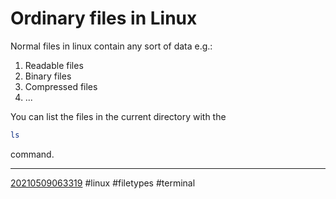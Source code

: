 # Ordinary files in Linux
Normal files in linux contain any sort of data e.g.:
1. Readable files
1. Binary files
1. Compressed files 
1. ...

You can list the files in the current directory with the 
```sh
ls
```

command.

----
[20210509063319](https://github.com/Miluba/Zettelkasten/blob/0d04c6346387273fff651b920754d77044ab0d9b/20210509063319)
#linux #filetypes #terminal 
